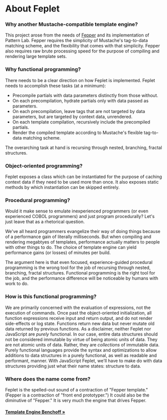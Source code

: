 # About Feplet

### Why another Mustache-compatible template engine?

This project arose from the needs of 
<a href="https://fepper.io" target="blank">Fepper</a> and its implementation of 
Pattern Lab. Fepper requires the simplicity of Mustache's tag-to-data matching 
scheme, and the flexibility that comes with that simplicity. Fepper also 
requires raw brute processing speed for the purpose of compiling and rendering 
large template sets.

### Why functional programming?

There needs to be a clear direction on how Feplet is implemented. Feplet needs 
to accomplish these tasks (at a minimum):

* Precompile partials with data parameters distinctly from those without.
* On each precompilation, hydrate partials only with data passed as parameters.
* On each precompilation, leave tags that are not targeted by data parameters, 
  but are targeted by context data, unrendered.
* On each template compilation, recursively include the precompiled partials.
* Render the compiled template according to Mustache's flexible tag-to-data 
  matching scheme.

The overarching task at hand is recursing through nested, branching, fractal 
structures.

### Object-oriented programming?

Feplet exposes a class which can be instantiated for the purpose of caching 
context data if they need to be used more than once. It also exposes static 
methods by which instantiation can be skipped entirely.

### Procedural programming?

Would it make sense to emulate inexperienced programmers (or even experienced 
COBOL programmers) and just program procedurally? Let's just leave that as a 
rhetorical question.

We've all heard programmers evangelize their way of doing things because of a 
performance gain of literally milliseconds. But when compiling and rendering 
megabtyes of templates, performance actually matters to people with other things 
to do. The choice of template engine can yield performance gains (or losses) 
of minutes per build.

The argument here is that even focused, experience-guided procedural programming 
is the wrong tool for the job of recursing through nested, branching, fractal 
structures. Functional programming is the right tool for the job, and the 
performance difference will be noticeable by humans with work to do.

### How is this functional programming?

We are primarily concerned with the evaluation of expressions, not the execution 
of commands. Once past the object-oriented initialization, all function 
expressions receive input and return output, and do not render side-effects or 
log state. Functions return new data but never mutate old data returned by 
previous functions. As a disclaimer, neither Feplet nor JavaScript are _purely_ 
functional. In our case, entire data structures should not be considered 
immutable by virtue of being atomic units of data. They are not atomic units of 
data. Rather, they are _collections_ of immutable data. Purely functional 
languages provide the syntax and optimizations to allow additions to data 
structures in a purely functional, as well as readable and performant, manner. 
With JavaScript Feplet, we'll have to make do with data structures providing 
just what their name states: structure to data.

### Where does the name come from?

Feplet is the spelled-out sound of a contraction of "Fepper template." (Fepper 
is a contraction of "front end prototyper.") It could also be the diminutive of 
"Fepper." It is very much the engine that drives Fepper.

<h4><a href="https://github.com/electric-eloquence/template-engine-benchoff" target="_blank">Template Engine Benchoff &raquo;</a></h4>
